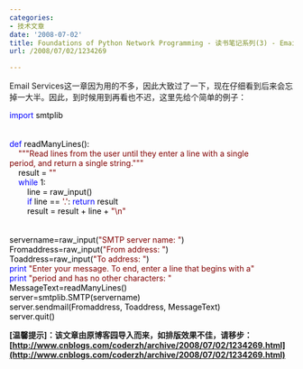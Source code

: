 ```yaml
---
categories:
- 技术文章
date: '2008-07-02'
title: Foundations of Python Network Programming - 读书笔记系列(3) - Email Services
url: /2008/07/02/1234269

---
```



Email Services这一章因为用的不多，因此大致过了一下，现在仔细看到后来会忘掉一大半。因此，到时候用到再看也不迟，这里先给个简单的例子：

<div class="cnblogs_code"><span style="color: #0000ff;">import</span><span style="color: #000000;">&nbsp;smtplib
<br />
<br />
<br />
</span><span style="color: #0000ff;">def</span><span style="color: #000000;">&nbsp;readManyLines():
<br />
&nbsp;&nbsp;&nbsp;&nbsp;</span><span style="color: #800000;">"""</span><span style="color: #800000;">Read&nbsp;lines&nbsp;from&nbsp;the&nbsp;user&nbsp;until&nbsp;they&nbsp;enter&nbsp;a&nbsp;line&nbsp;with&nbsp;a&nbsp;single
<br />
period,&nbsp;and&nbsp;return&nbsp;a&nbsp;single&nbsp;string.</span><span style="color: #800000;">"""</span><span style="color: #000000;">
<br />
&nbsp;&nbsp;&nbsp;&nbsp;result&nbsp;</span><span style="color: #000000;">=</span><span style="color: #000000;">&nbsp;</span><span style="color: #800000;">""</span><span style="color: #000000;">
<br />
&nbsp;&nbsp;&nbsp;&nbsp;</span><span style="color: #0000ff;">while</span><span style="color: #000000;">&nbsp;</span><span style="color: #000000;">1</span><span style="color: #000000;">:
<br />
&nbsp;&nbsp;&nbsp;&nbsp;&nbsp;&nbsp;&nbsp;&nbsp;line&nbsp;</span><span style="color: #000000;">=</span><span style="color: #000000;">&nbsp;raw_input()
<br />
&nbsp;&nbsp;&nbsp;&nbsp;&nbsp;&nbsp;&nbsp;&nbsp;</span><span style="color: #0000ff;">if</span><span style="color: #000000;">&nbsp;line&nbsp;</span><span style="color: #000000;">==</span><span style="color: #000000;">&nbsp;</span><span style="color: #800000;">'</span><span style="color: #800000;">.</span><span style="color: #800000;">'</span><span style="color: #000000;">:&nbsp;</span><span style="color: #0000ff;">return</span><span style="color: #000000;">&nbsp;result
<br />
&nbsp;&nbsp;&nbsp;&nbsp;&nbsp;&nbsp;&nbsp;&nbsp;result&nbsp;</span><span style="color: #000000;">=</span><span style="color: #000000;">&nbsp;result&nbsp;</span><span style="color: #000000;">+</span><span style="color: #000000;">&nbsp;line&nbsp;</span><span style="color: #000000;">+</span><span style="color: #000000;">&nbsp;</span><span style="color: #800000;">"</span><span style="color: #800000;">\n</span><span style="color: #800000;">"</span><span style="color: #000000;">
<br />
<br />
<br />
servername</span><span style="color: #000000;">=</span><span style="color: #000000;">raw_input(</span><span style="color: #800000;">"</span><span style="color: #800000;">SMTP&nbsp;server&nbsp;name:&nbsp;</span><span style="color: #800000;">"</span><span style="color: #000000;">)
<br />
Fromaddress</span><span style="color: #000000;">=</span><span style="color: #000000;">raw_input(</span><span style="color: #800000;">"</span><span style="color: #800000;">From&nbsp;address:&nbsp;</span><span style="color: #800000;">"</span><span style="color: #000000;">)
<br />
Toaddress</span><span style="color: #000000;">=</span><span style="color: #000000;">raw_input(</span><span style="color: #800000;">"</span><span style="color: #800000;">To&nbsp;address:&nbsp;</span><span style="color: #800000;">"</span><span style="color: #000000;">)
<br />
</span><span style="color: #0000ff;">print</span><span style="color: #000000;">&nbsp;</span><span style="color: #800000;">"</span><span style="color: #800000;">Enter&nbsp;your&nbsp;message.&nbsp;To&nbsp;end,&nbsp;enter&nbsp;a&nbsp;line&nbsp;that&nbsp;begins&nbsp;with&nbsp;a</span><span style="color: #800000;">"</span><span style="color: #000000;">
<br />
</span><span style="color: #0000ff;">print</span><span style="color: #000000;">&nbsp;</span><span style="color: #800000;">"</span><span style="color: #800000;">period&nbsp;and&nbsp;has&nbsp;no&nbsp;other&nbsp;characters:&nbsp;</span><span style="color: #800000;">"</span><span style="color: #000000;">
<br />
MessageText</span><span style="color: #000000;">=</span><span style="color: #000000;">readManyLines()
<br />
server</span><span style="color: #000000;">=</span><span style="color: #000000;">smtplib.SMTP(servername)
<br />
server.sendmail(Fromaddress,&nbsp;Toaddress,&nbsp;MessageText)
<br />
server.quit()</span></div>

**[温馨提示]：该文章由原博客园导入而来，如排版效果不佳，请移步：[http://www.cnblogs.com/coderzh/archive/2008/07/02/1234269.html](http://www.cnblogs.com/coderzh/archive/2008/07/02/1234269.html)**